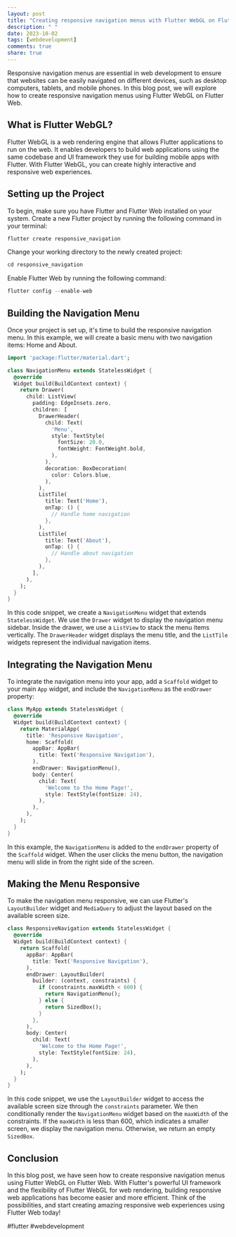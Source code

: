 ```yaml
---
layout: post
title: "Creating responsive navigation menus with Flutter WebGL on Flutter Web"
description: " "
date: 2023-10-02
tags: [webdevelopment]
comments: true
share: true
---
```


Responsive navigation menus are essential in web development to ensure that websites can be easily navigated on different devices, such as desktop computers, tablets, and mobile phones. In this blog post, we will explore how to create responsive navigation menus using Flutter WebGL on Flutter Web.

## What is Flutter WebGL?

Flutter WebGL is a web rendering engine that allows Flutter applications to run on the web. It enables developers to build web applications using the same codebase and UI framework they use for building mobile apps with Flutter. With Flutter WebGL, you can create highly interactive and responsive web experiences.

## Setting up the Project

To begin, make sure you have Flutter and Flutter Web installed on your system. Create a new Flutter project by running the following command in your terminal:

```dart
flutter create responsive_navigation
```

Change your working directory to the newly created project:

```dart
cd responsive_navigation
```

Enable Flutter Web by running the following command:

```dart
flutter config --enable-web
```

## Building the Navigation Menu

Once your project is set up, it's time to build the responsive navigation menu. In this example, we will create a basic menu with two navigation items: Home and About.

```dart
import 'package:flutter/material.dart';

class NavigationMenu extends StatelessWidget {
  @override
  Widget build(BuildContext context) {
    return Drawer(
      child: ListView(
        padding: EdgeInsets.zero,
        children: [
          DrawerHeader(
            child: Text(
              'Menu',
              style: TextStyle(
                fontSize: 20.0,
                fontWeight: FontWeight.bold,
              ),
            ),
            decoration: BoxDecoration(
              color: Colors.blue,
            ),
          ),
          ListTile(
            title: Text('Home'),
            onTap: () {
              // Handle home navigation
            },
          ),
          ListTile(
            title: Text('About'),
            onTap: () {
              // Handle about navigation
            },
          ),
        ],
      ),
    );
  }
}
```

In this code snippet, we create a `NavigationMenu` widget that extends `StatelessWidget`. We use the `Drawer` widget to display the navigation menu sidebar. Inside the drawer, we use a `ListView` to stack the menu items vertically. The `DrawerHeader` widget displays the menu title, and the `ListTile` widgets represent the individual navigation items.

## Integrating the Navigation Menu

To integrate the navigation menu into your app, add a `Scaffold` widget to your main `App` widget, and include the `NavigationMenu` as the `endDrawer` property:

```dart
class MyApp extends StatelessWidget {
  @override
  Widget build(BuildContext context) {
    return MaterialApp(
      title: 'Responsive Navigation',
      home: Scaffold(
        appBar: AppBar(
          title: Text('Responsive Navigation'),
        ),
        endDrawer: NavigationMenu(),
        body: Center(
          child: Text(
            'Welcome to the Home Page!',
            style: TextStyle(fontSize: 24),
          ),
        ),
      ),
    );
  }
}
```

In this example, the `NavigationMenu` is added to the `endDrawer` property of the `Scaffold` widget. When the user clicks the menu button, the navigation menu will slide in from the right side of the screen.

## Making the Menu Responsive

To make the navigation menu responsive, we can use Flutter's `LayoutBuilder` widget and `MediaQuery` to adjust the layout based on the available screen size.

```dart
class ResponsiveNavigation extends StatelessWidget {
  @override
  Widget build(BuildContext context) {
    return Scaffold(
      appBar: AppBar(
        title: Text('Responsive Navigation'),
      ),
      endDrawer: LayoutBuilder(
        builder: (context, constraints) {
          if (constraints.maxWidth < 600) {
            return NavigationMenu();
          } else {
            return SizedBox();
          }
        },
      ),
      body: Center(
        child: Text(
          'Welcome to the Home Page!',
          style: TextStyle(fontSize: 24),
        ),
      ),
    );
  }
}
```

In this code snippet, we use the `LayoutBuilder` widget to access the available screen size through the `constraints` parameter. We then conditionally render the `NavigationMenu` widget based on the `maxWidth` of the constraints. If the `maxWidth` is less than 600, which indicates a smaller screen, we display the navigation menu. Otherwise, we return an empty `SizedBox`.

## Conclusion

In this blog post, we have seen how to create responsive navigation menus using Flutter WebGL on Flutter Web. With Flutter's powerful UI framework and the flexibility of Flutter WebGL for web rendering, building responsive web applications has become easier and more efficient. Think of the possibilities, and start creating amazing responsive web experiences using Flutter Web today!

#flutter #webdevelopment